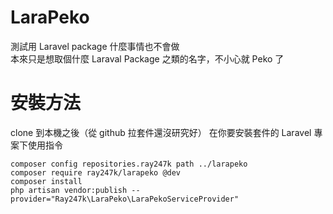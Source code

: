 # LaraPeko
測試用 Laravel package 什麼事情也不會做  
本來只是想取個什麼 Laraval Package 之類的名字，不小心就 Peko 了

# 安裝方法
clone 到本機之後（從 github 拉套件還沒研究好）
在你要安裝套件的 Laravel 專案下使用指令

```
composer config repositories.ray247k path ../larapeko
composer require ray247k/larapeko @dev
composer install
php artisan vendor:publish --provider="Ray247k\LaraPeko\LaraPekoServiceProvider"
```
